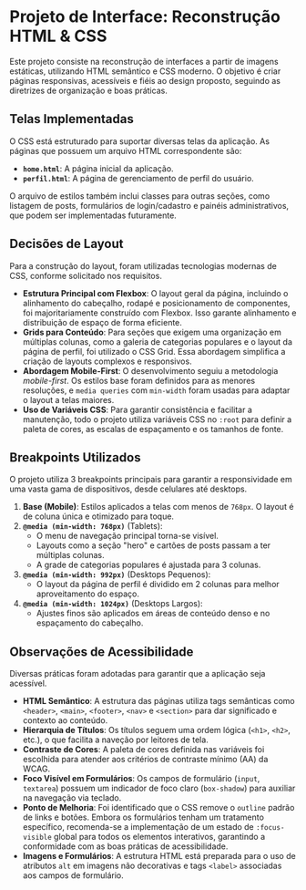 # Projeto de Interface: Reconstrução HTML & CSS

Este projeto consiste na reconstrução de interfaces a partir de imagens estáticas, utilizando HTML semântico e CSS moderno. O objetivo é criar páginas responsivas, acessíveis e fiéis ao design proposto, seguindo as diretrizes de organização e boas práticas.

## Telas Implementadas

O CSS está estruturado para suportar diversas telas da aplicação. As páginas que possuem um arquivo HTML correspondente são:

* **`home.html`**: A página inicial da aplicação.
* **`perfil.html`**: A página de gerenciamento de perfil do usuário.

O arquivo de estilos também inclui classes para outras seções, como listagem de posts, formulários de login/cadastro e painéis administrativos, que podem ser implementadas futuramente.

## Decisões de Layout

Para a construção do layout, foram utilizadas tecnologias modernas de CSS, conforme solicitado nos requisitos.

* **Estrutura Principal com Flexbox**: O layout geral da página, incluindo o alinhamento do cabeçalho, rodapé e posicionamento de componentes, foi majoritariamente construído com Flexbox. Isso garante alinhamento e distribuição de espaço de forma eficiente.
* **Grids para Conteúdo**: Para seções que exigem uma organização em múltiplas colunas, como a galeria de categorias populares e o layout da página de perfil, foi utilizado o CSS Grid. Essa abordagem simplifica a criação de layouts complexos e responsivos.
* **Abordagem Mobile-First**: O desenvolvimento seguiu a metodologia *mobile-first*. Os estilos base foram definidos para as menores resoluções, e `media queries` com `min-width` foram usadas para adaptar o layout a telas maiores.
* **Uso de Variáveis CSS**: Para garantir consistência e facilitar a manutenção, todo o projeto utiliza variáveis CSS no `:root` para definir a paleta de cores, as escalas de espaçamento e os tamanhos de fonte.

## Breakpoints Utilizados

O projeto utiliza 3 breakpoints principais para garantir a responsividade em uma vasta gama de dispositivos, desde celulares até desktops.

1.  **Base (Mobile)**: Estilos aplicados a telas com menos de `768px`. O layout é de coluna única e otimizado para toque.
2.  **`@media (min-width: 768px)`** (Tablets):
    * O menu de navegação principal torna-se visível.
    * Layouts como a seção "hero" e cartões de posts passam a ter múltiplas colunas.
    * A grade de categorias populares é ajustada para 3 colunas.
3.  **`@media (min-width: 992px)`** (Desktops Pequenos):
    * O layout da página de perfil é dividido em 2 colunas para melhor aproveitamento do espaço.
4.  **`@media (min-width: 1024px)`** (Desktops Largos):
    * Ajustes finos são aplicados em áreas de conteúdo denso e no espaçamento do cabeçalho.

## Observações de Acessibilidade

Diversas práticas foram adotadas para garantir que a aplicação seja acessível.

* **HTML Semântico**: A estrutura das páginas utiliza tags semânticas como `<header>`, `<main>`, `<footer>`, `<nav>` e `<section>` para dar significado e contexto ao conteúdo.
* **Hierarquia de Títulos**: Os títulos seguem uma ordem lógica (`<h1>`, `<h2>`, etc.), o que facilita a naveção por leitores de tela.
* **Contraste de Cores**: A paleta de cores definida nas variáveis foi escolhida para atender aos critérios de contraste mínimo (AA) da WCAG.
* **Foco Visível em Formulários**: Os campos de formulário (`input`, `textarea`) possuem um indicador de foco claro (`box-shadow`) para auxiliar na navegação via teclado.
* **Ponto de Melhoria**: Foi identificado que o CSS remove o `outline` padrão de links e botões. Embora os formulários tenham um tratamento específico, recomenda-se a implementação de um estado de `:focus-visible` global para todos os elementos interativos, garantindo a conformidade com as boas práticas de acessibilidade.
* **Imagens e Formulários**: A estrutura HTML está preparada para o uso de atributos `alt` em imagens não decorativas e tags `<label>` associadas aos campos de formulário.